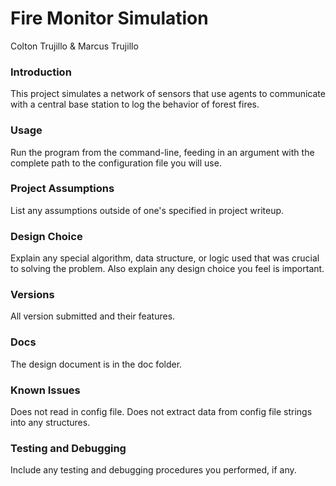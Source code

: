 # Fire Monitor Simulation

Colton Trujillo & Marcus Trujillo

### Introduction

This project simulates a network of sensors that use agents to communicate with a central base station to log
the behavior of forest fires.

### Usage

Run the program from the command-line, feeding in an argument with the complete path to the configuration file
you will use.

### Project Assumptions

List any assumptions outside of one's specified in project writeup.

### Design Choice

Explain any special algorithm, data structure, or logic used that was crucial to 
solving the problem. Also explain any design choice you feel is important.

### Versions

All version submitted and their features.

### Docs

The design document is in the doc folder.

### Known Issues

Does not read in config file.
Does not extract data from config file strings into any structures. 

### Testing and Debugging

Include any testing and debugging procedures you performed, if any.